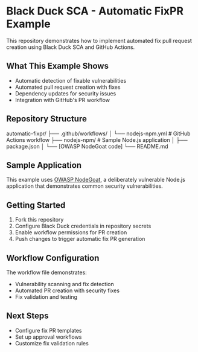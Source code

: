 # Black Duck SCA - Automatic FixPR Example                                                                                                                                                                                                
                                                                                                                                                                                                                                          
This repository demonstrates how to implement automated fix pull request creation using Black Duck SCA and GitHub Actions.                                                                                                                
                                                                                                                                                                                                                                          
## What This Example Shows                                                                                                                                                                                                                
                                                                                                                                                                                                                                          
- Automatic detection of fixable vulnerabilities                                                                                                                                                                                          
- Automated pull request creation with fixes                                                                                                                                                                                              
- Dependency updates for security issues                                                                                                                                                                                                  
- Integration with GitHub's PR workflow                                                                                                                                                                                                   
                                                                                                                                                                                                                                          
## Repository Structure                                                                                                                                                                                                                   
                                                                                                                                                                                                                                          

automatic-fixpr/ ├── .github/workflows/ │   └── nodejs-npm.yml          # GitHub Actions workflow ├── nodejs-npm/                 # Sample Node.js application │   ├── package.json │   └── [OWASP NodeGoat code] └── README.md           

                                                                                                                                                                                                                                          
                                                                                                                                                                                                                                          
## Sample Application                                                                                                                                                                                                                     
                                                                                                                                                                                                                                          
This example uses [OWASP NodeGoat](https://github.com/OWASP/NodeGoat), a deliberately vulnerable Node.js application that demonstrates common security vulnerabilities.                                                                   
                                                                                                                                                                                                                                          
## Getting Started                                                                                                                                                                                                                        
                                                                                                                                                                                                                                          
1. Fork this repository                                                                                                                                                                                                                   
2. Configure Black Duck credentials in repository secrets                                                                                                                                                                                 
3. Enable workflow permissions for PR creation                                                                                                                                                                                            
4. Push changes to trigger automatic fix PR generation                                                                                                                                                                                    
                                                                                                                                                                                                                                          
## Workflow Configuration                                                                                                                                                                                                                 
                                                                                                                                                                                                                                          
The workflow file demonstrates:                                                                                                                                                                                                           
- Vulnerability scanning and fix detection                                                                                                                                                                                                
- Automated PR creation with security fixes                                                                                                                                                                                               
- Fix validation and testing                                                                                                                                                                                                              
                                                                                                                                                                                                                                          
## Next Steps                                                                                                                                                                                                                             
                                                                                                                                                                                                                                          
- Configure fix PR templates                                                                                                                                                                                                              
- Set up approval workflows                                                                                                                                                                                                               
- Customize fix validation rules 
